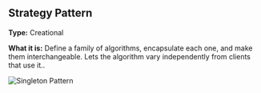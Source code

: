 ## Strategy Pattern

**Type:** Creational

**What it is:**
Define a family of algorithms, encapsulate each one, and make them interchangeable. Lets the algorithm vary independently from clients that use it..

![Singleton Pattern](https://github.com/cleidsondias/ignis-inventum-infra/blob/developer/src/main/java/br/com/ignisinventum/infra/patters/creational/singleton/Singleton%20Pattern.jpg?raw=true)
